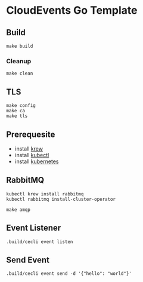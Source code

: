 # CloudEvents Go Template

## Build

```shell
make build
```

### Cleanup

```shell
make clean
```

## TLS

```shell
make config
make ca
make tls
```

## Prerequesite

- install [krew](https://krew.sigs.k8s.io)
- install [kubectl](https://kubernetes.io/docs/tasks/tools)
- install [kubernetes](https://kubernetes.io)

## RabbitMQ

```shell
kubectl krew install rabbitmq
kubectl rabbitmq install-cluster-operator

make amqp
```

## Event Listener

```shell
.build/cecli event listen
```

## Send Event

```shell
.build/cecli event send -d '{"hello": "world"}'
```

